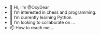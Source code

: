 - 👋 Hi, I’m @OxyDear
- 👀 I’m interested in chess and programming.
- 🌱 I’m currently learning Python.
- 💞️ I’m looking to collaborate on ...
- 📫 How to reach me ...

<!---
OxyDear/OxyDear is a ✨ special ✨ repository because its `README.md` (this file) appears on your GitHub profile.
You can click the Preview link to take a look at your changes.
--->
